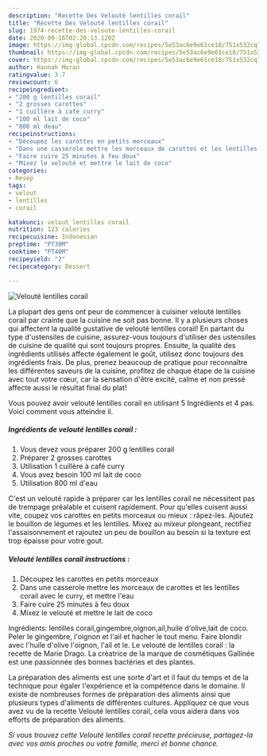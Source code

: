```yaml
---
description: "Recette Des Velouté lentilles corail"
title: "Recette Des Velouté lentilles corail"
slug: 1974-recette-des-veloute-lentilles-corail
date: 2020-09-16T02:20:13.120Z
image: https://img-global.cpcdn.com/recipes/5e53ac6e9e61ce18/751x532cq70/veloute-lentilles-corail-photo-principale-de-la-recette.jpg
thumbnail: https://img-global.cpcdn.com/recipes/5e53ac6e9e61ce18/751x532cq70/veloute-lentilles-corail-photo-principale-de-la-recette.jpg
cover: https://img-global.cpcdn.com/recipes/5e53ac6e9e61ce18/751x532cq70/veloute-lentilles-corail-photo-principale-de-la-recette.jpg
author: Hannah Moran
ratingvalue: 3.7
reviewcount: 6
recipeingredient:
- "200 g lentilles corail"
- "2 grosses carottes"
- "1 cuillère à café curry"
- "100 ml lait de coco"
- "800 ml deau"
recipeinstructions:
- "Découpez les carottes en petits morceaux"
- "Dans une casserole mettre les morceaux de carottes et les lentilles corail avec le curry, et mettre l&#39;eau"
- "Faire cuire 25 minutes à feu doux"
- "Mixez le velouté et mettre le lait de coco"
categories:
- Resep
tags:
- velout
- lentilles
- corail

katakunci: velout lentilles corail 
nutrition: 123 calories
recipecuisine: Indonesian
preptime: "PT30M"
cooktime: "PT40M"
recipeyield: "2"
recipecategory: Dessert

---
```



![Velouté lentilles corail](https://img-global.cpcdn.com/recipes/5e53ac6e9e61ce18/751x532cq70/veloute-lentilles-corail-photo-principale-de-la-recette.jpg)

La plupart des gens ont peur de commencer à cuisiner velouté lentilles corail par crainte que la cuisine ne soit pas bonne. Il y a plusieurs choses qui affectent la qualité gustative de velouté lentilles corail! En partant du type d'ustensiles de cuisine, assurez-vous toujours d'utiliser des ustensiles de cuisine de qualité qui sont toujours propres. Ensuite, la qualité des ingrédients utilisés affecte également le goût, utilisez donc toujours des ingrédients frais. De plus, prenez beaucoup de pratique pour reconnaître les différentes saveurs de la cuisine, profitez de chaque étape de la cuisine avec tout votre cœur, car la sensation d'être excité, calme et non pressé affecte aussi le résultat final du plat!

<!--inarticleads1-->

Vous pouvez avoir velouté lentilles corail en utilisant 5 Ingrédients et 4 pas. Voici comment vous atteindre il.

##### Ingrédients de velouté lentilles corail :

1. Vous devez vous préparer 200 g lentilles corail
1. Préparer 2 grosses carottes
1. Utilisation 1 cuillère à café curry
1. Vous avez besoin 100 ml lait de coco
1. Utilisation 800 ml d&#39;eau


C&#39;est un velouté rapide à préparer car les lentilles corail ne nécessitent pas de trempage préalable et cuisent rapidement. Pour qu&#39;elles cuisent aussi vite, coupez vos carottes en petits morceaux ou mieux : râpez-les. Ajoutez le bouillon de légumes et les lentilles. Mixez au mixeur plongeant, rectifiez l&#39;assaisonnement et rajoutez un peu de bouillon au besoin si la texture est trop épaisse pour votre gout. 

<!--inarticleads2-->

##### Velouté lentilles corail instructions :

1. Découpez les carottes en petits morceaux
1. Dans une casserole mettre les morceaux de carottes et les lentilles corail avec le curry, et mettre l&#39;eau
1. Faire cuire 25 minutes à feu doux
1. Mixez le velouté et mettre le lait de coco


Ingrédients: lentilles corail,gingembre,oignon,ail,huile d&#39;olive,lait de coco. Peler le gingembre, l&#39;oignon et l&#39;ail et hacher le tout menu. Faire blondir avec l&#39;huile d&#39;olive l&#39;oignon, l&#39;ail et le. Le velouté de lentilles corail : la recette de Marie Drago. La créatrice de la marque de cosmétiques Gallinée est une passionnée des bonnes bactéries et des plantes. 

<!--inarticleads1-->

<p>
La préparation des aliments est une sorte d'art et il faut du temps et de la technique pour égaler l'expérience et la compétence dans le domaine. Il existe de nombreuses formes de préparation des aliments ainsi que plusieurs types d'aliments de différentes cultures. Appliquez ce que vous avez vu de la recette Velouté lentilles corail, cela vous aidera dans vos efforts de préparation des aliments.
</p>

<p>
<i>Si vous trouvez cette Velouté lentilles corail recette précieuse, partagez-la avec vos amis proches ou votre famille, merci et bonne chance.</i>
</p>
